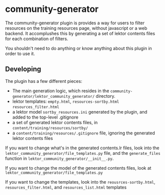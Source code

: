 # community-generator

The community-generator plugin is provides a way for users to filter resources on the training resources page, without javascript or a web backend. It accomplushes this by generating a set of lektor contents files for each combination of filters.

You shouldn't need to do anything or know anything about this plugin in order to use it.

## Developing

The plugin has a few different pieces:

- The main generation logic, which resides in the `community-generator/lektor_community_generator/` directory.
- lektor templates: `empty.html`, `resources-sortby.html` `resources_filter.html`
- a lektor model `sortby_resources.ini` generated by the plugin, and added to the top-level .gitignore
- a set of generated lektor contents files, in `content/training/resources/sortby/`
- a `content/training/resources/.gitignore` file, ignoring the generated lektor contents files

If you want to change what's in the generated contents.lr files, look into the `lektor_community_generator/file_templates.py` file, and the `generate_files` function in `lektor_community_generator/__init__.py`.

If you want to change the model of the generated contents files, look at `lektor_community_generator/file_templates.py`

If you want to change the templates, look into the `reousrces-sortby.html`, `resources_filter.html`, and `resources_list.html` templates
